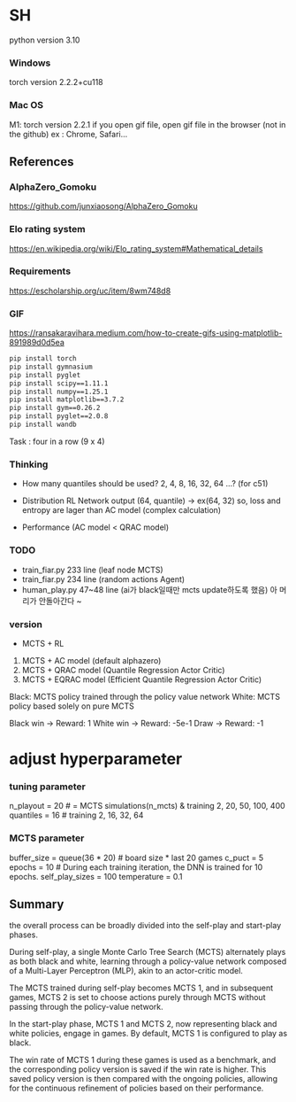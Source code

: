 # SH
python version 3.10

### Windows
torch version 2.2.2+cu118 

### Mac OS
M1: torch version 2.2.1
if you open gif file, open gif file in the browser (not in the github) 
ex : Chrome, Safari...  


## References
### AlphaZero_Gomoku
https://github.com/junxiaosong/AlphaZero_Gomoku

### Elo rating system
https://en.wikipedia.org/wiki/Elo_rating_system#Mathematical_details

### Requirements
https://escholarship.org/uc/item/8wm748d8

### GIF
https://ransakaravihara.medium.com/how-to-create-gifs-using-matplotlib-891989d0d5ea


```bash
pip install torch
pip install gymnasium
pip install pyglet
pip install scipy==1.11.1
pip install numpy==1.25.1
pip install matplotlib==3.7.2
pip install gym==0.26.2
pip install pyglet==2.0.8
pip install wandb
```

Task : four in a row (9 x 4)

### Thinking
- How many quantiles should be used?
2, 4, 8, 16, 32, 64  ...?  (for c51)

- Distribution RL Network output (64, quantile) -> ex(64, 32)
so, loss and entropy are lager than AC model (complex calculation)

- Performance (AC model < QRAC model) 


### TODO
- train_fiar.py 233 line  (leaf node MCTS)
- train_fiar.py 234 line  (random actions Agent)
- human_play.py 47~48 line (ai가 black일때만 mcts update하도록 했음) 아 머리가 안돌아간다 ~

### version
- MCTS + RL
1) MCTS + AC model (default alphazero)
2) MCTS + QRAC model (Quantile Regression Actor Critic)
3) MCTS + EQRAC model (Efficient Quantile Regression Actor Critic)


Black: MCTS policy trained through the policy value network
White: MCTS policy based solely on pure MCTS

Black win -> Reward: 1
White win -> Reward: -5e-1
Draw -> Reward: -1


# adjust hyperparameter
### tuning parameter 
n_playout = 20  # = MCTS simulations(n_mcts) & training 2, 20, 50, 100, 400
quantiles = 16  # training 2, 16, 32, 64


### MCTS parameter
buffer_size = queue(36 * 20) # board size * last 20 games
c_puct = 5
epochs = 10  # During each training iteration, the DNN is trained for 10 epochs.
self_play_sizes = 100
temperature = 0.1



## Summary

the overall process can be broadly divided into the self-play and start-play phases. 

During self-play, a single Monte Carlo Tree Search (MCTS) alternately plays as both black and white, 
learning through a policy-value network composed of a Multi-Layer Perceptron (MLP), 
akin to an actor-critic model.

The MCTS trained during self-play becomes MCTS 1, and in subsequent games, MCTS 2 is set to choose actions 
purely through MCTS without passing through the policy-value network. 

In the start-play phase, MCTS 1 and MCTS 2, now representing black and white policies, engage in games. 
By default, MCTS 1 is configured to play as black.

The win rate of MCTS 1 during these games is used as a benchmark, and the corresponding policy version 
is saved if the win rate is higher. 
This saved policy version is then compared with the ongoing policies, allowing for the continuous refinement 
of policies based on their performance. 
